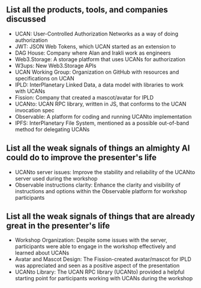 ## List all the products, tools, and companies discussed

- UCAN: User-Controlled Authorization Networks as a way of doing authorization
- JWT: JSON Web Tokens, which UCAN started as an extension to
- DAG House: Company where Alan and Irakli work as engineers
- Web3.Storage: A storage platform that uses UCANs for authorization
- W3ups: New Web3.Storage APIs
- UCAN Working Group: Organization on GitHub with resources and specifications on UCAN
- IPLD: InterPlanetary Linked Data, a data model with libraries to work with UCANs
- Fission: Company that created a mascot/avatar for IPLD
- UCANto: UCAN RPC library, written in JS, that conforms to the UCAN invocation spec
- Observable: A platform for coding and running UCANto implementation
- IPFS: InterPlanetary File System, mentioned as a possible out-of-band method for delegating UCANs

## List all the weak signals of things an almighty AI could do to improve the presenter's life

- UCANto server issues: Improve the stability and reliability of the UCANto server used during the workshop
- Observable instructions clarity: Enhance the clarity and visibility of instructions and options within the Observable platform for workshop participants

## List all the weak signals of things that are already great in the presenter's life

- Workshop Organization: Despite some issues with the server, participants were able to engage in the workshop effectively and learned about UCANs
- Avatar and Mascot Design: The Fission-created avatar/mascot for IPLD was appreciated and seen as a positive aspect of the presentation
- UCANto Library: The UCAN RPC library (UCANto) provided a helpful starting point for participants working with UCANs during the workshop
